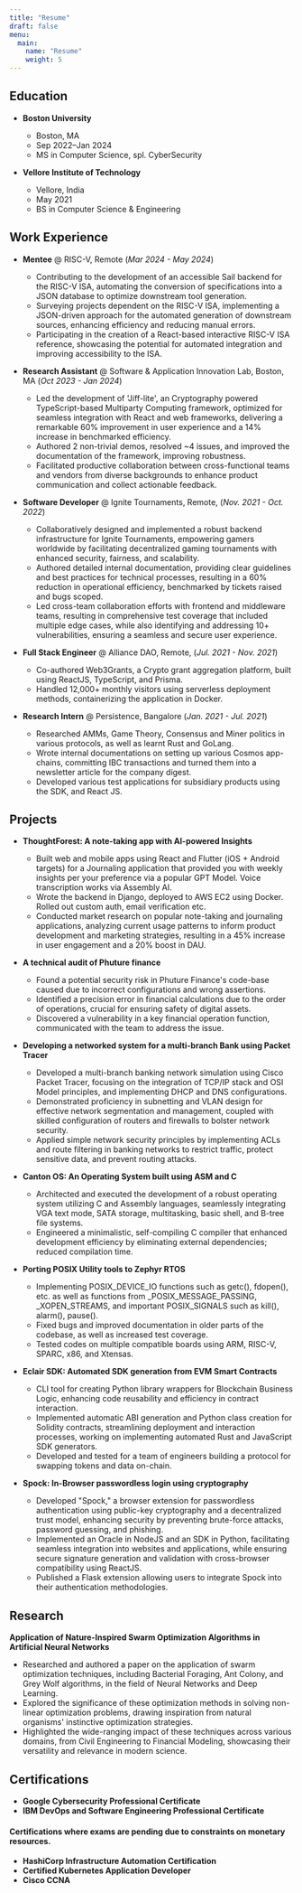 ```yaml
---
title: "Resume"
draft: false
menu:
  main:
    name: "Resume"
    weight: 5
---
```



## Education
- **Boston University**
  - Boston, MA
  - Sep 2022–Jan 2024
  - MS in Computer Science, spl. CyberSecurity

- **Vellore Institute of Technology**
  - Vellore, India
  - May 2021
  - BS in Computer Science & Engineering

## Work Experience
- **Mentee** @ RISC-V, Remote (*Mar 2024 - May 2024*)
  - Contributing to the development of an accessible Sail backend for the RISC-V ISA, automating the conversion of specifications into a JSON database to optimize downstream tool generation.  
  - Surveying projects dependent on the RISC-V ISA, implementing a JSON-driven approach for the automated generation of downstream sources, enhancing efficiency and reducing manual errors.  
  - Participating in the creation of a React-based interactive RISC-V ISA reference, showcasing the potential for automated integration and improving accessibility to the ISA.


- **Research Assistant** @ Software & Application Innovation Lab, Boston, MA (*Oct 2023 - Jan 2024*)
  - Led the development of 'Jiff-lite', an Cryptography powered TypeScript-based Multiparty Computing framework, optimized for seamless integration with React and web frameworks, delivering a remarkable 60% improvement in user experience and a 14% increase in benchmarked efficiency.
  - Authored 2 non-trivial demos, resolved ~4 issues, and improved the documentation of the framework, improving robustness.
  - Facilitated productive collaboration between cross-functional teams and vendors from diverse backgrounds to enhance product communication and collect actionable feedback.

- **Software Developer** @ Ignite Tournaments, Remote, (*Nov. 2021 - Oct. 2022*)
  - Collaboratively designed and implemented a robust backend infrastructure for Ignite Tournaments, empowering gamers worldwide by facilitating decentralized gaming tournaments with enhanced security, fairness, and scalability.
  - Authored detailed internal documentation, providing clear guidelines and best practices for technical processes, resulting in a 60% reduction in operational efficiency, benchmarked by tickets raised and bugs scoped.
  - Led cross-team collaboration efforts with frontend and middleware teams, resulting in comprehensive test coverage that included multiple edge cases, while also identifying and addressing 10+ vulnerabilities, ensuring a seamless and secure user experience.

- **Full Stack Engineer** @ Alliance DAO, Remote, (*Jul. 2021 - Nov. 2021*)
  - Co-authored Web3Grants, a Crypto grant aggregation platform, built using ReactJS, TypeScript, and Prisma.
  - Handled 12,000+ monthly visitors using serverless deployment methods, containerizing the application in Docker.

- **Research Intern** @ Persistence, Bangalore (*Jan. 2021 - Jul. 2021*)
  - Researched AMMs, Game Theory, Consensus and Miner politics in various protocols, as well as learnt Rust and GoLang.
  - Wrote internal documentations on setting up various Cosmos app-chains, committing IBC transactions and turned them into a newsletter article for the company digest.
  - Developed various test applications for subsidiary products using the SDK, and React JS.

## Projects
- **ThoughtForest: A note-taking app with AI-powered Insights**
  - Built web and mobile apps using React and Flutter (iOS + Android targets) for a Journaling application that provided you with weekly insights per your preference via a popular GPT Model. Voice transcription works via Assembly AI.
  - Wrote the backend in Django, deployed to AWS EC2 using Docker. Rolled out custom auth, email verification etc.
  - Conducted market research on popular note-taking and journaling applications, analyzing current usage patterns to inform product development and marketing strategies, resulting in a 45% increase in user engagement and a 20% boost in DAU.

- **A technical audit of Phuture finance**
  - Found a potential security risk in Phuture Finance's code-base caused due to incorrect configurations and wrong assertions.
  - Identified a precision error in financial calculations due to the order of operations, crucial for ensuring safety of digital assets.
  - Discovered a vulnerability in a key financial operation function, communicated with the team to address the issue.

- **Developing a networked system for a multi-branch Bank using Packet Tracer**
  - Developed a multi-branch banking network simulation using Cisco Packet Tracer, focusing on the integration of TCP/IP stack and OSI Model principles, and implementing DHCP and DNS configurations.
  - Demonstrated proficiency in subnetting and VLAN design for effective network segmentation and management, coupled with skilled configuration of routers and firewalls to bolster network security.
  - Applied simple network security principles by implementing ACLs and route filtering in banking networks to restrict traffic, protect sensitive data, and prevent routing attacks.

- **Canton OS: An Operating System built using ASM and C**
  - Architected and executed the development of a robust operating system utilizing C and Assembly languages, seamlessly integrating VGA text mode, SATA storage, multitasking, basic shell, and B-tree file systems.
  - Engineered a minimalistic, self-compiling C compiler that enhanced development efficiency by eliminating external dependencies; reduced compilation time.

- **Porting POSIX Utility tools to Zephyr RTOS**
  - Implementing POSIX_DEVICE_IO functions such as getc(), fdopen(), etc. as well as functions from _POSIX_MESSAGE_PASSING, _XOPEN_STREAMS, and important POSIX_SIGNALS such as kill(), alarm(), pause().
  - Fixed bugs and improved documentation in older parts of the codebase, as well as increased test coverage.
  - Tested codes on multiple compatible boards using ARM, RISC-V, SPARC, x86, and Xtensas.

- **Eclair SDK: Automated SDK generation from EVM Smart Contracts**
  - CLI tool for creating Python library wrappers for Blockchain Business Logic, enhancing code reusability and efficiency in contract interaction.
  - Implemented automatic ABI generation and Python class creation for Solidity contracts, streamlining deployment and interaction processes, working on implementing automated Rust and JavaScript SDK generators.
  - Developed and tested for a team of engineers building a protocol for swapping tokens and data on-chain.

- **Spock: In-Browser passwordless login using cryptography**
  - Developed "Spock," a browser extension for passwordless authentication using public-key cryptography and a decentralized trust model, enhancing security by preventing brute-force attacks, password guessing, and phishing.
  - Implemented an Oracle in NodeJS and an SDK in Python, facilitating seamless integration into websites and applications, while ensuring secure signature generation and validation with cross-browser compatibility using ReactJS.
  - Published a Flask extension allowing users to integrate Spock into their authentication methodologies.

## Research

**Application of Nature-Inspired Swarm Optimization Algorithms in Artificial Neural Networks**
- Researched and authored a paper on the application of swarm optimization techniques, including Bacterial Foraging, Ant Colony, and Grey Wolf algorithms, in the field of Neural Networks and Deep Learning.
- Explored the significance of these optimization methods in solving non-linear optimization problems, drawing inspiration from natural organisms' instinctive optimization strategies.
- Highlighted the wide-ranging impact of these techniques across various domains, from Civil Engineering to Financial Modeling, showcasing their versatility and relevance in modern science.
## Certifications
- **Google Cybersecurity Professional Certificate**
- **IBM DevOps and Software Engineering Professional Certificate**

#### Certifications where exams are pending due to constraints on monetary resources.
- **HashiCorp Infrastructure Automation Certification**
- **Certified Kubernetes Application Developer**
- **Cisco CCNA**
